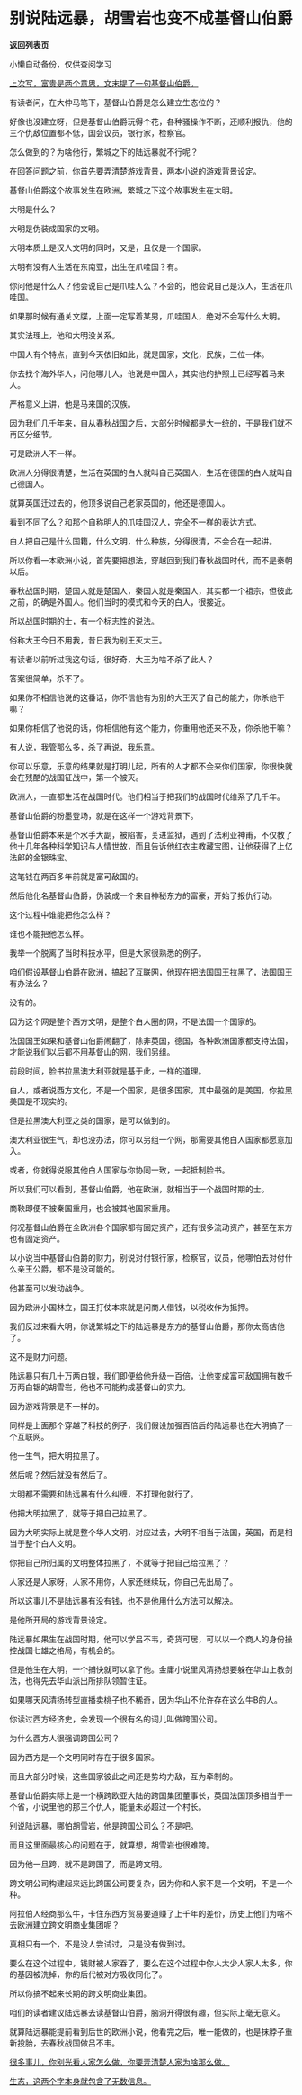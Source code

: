 # 别说陆远暴，胡雪岩也变不成基督山伯爵

[**返回列表页**](/gzh/记忆承载3)

小懒自动备份，仅供查阅学习

[上次写，富贵是两个意思，文末提了一句基督山伯爵。](http://mp.weixin.qq.com/s?__biz=MzU3NDc5Nzc0NQ==&mid=2247526105&idx=1&sn=0a1aef23cd62c0718885cef425824265&chksm=fd2ec407ca594d11fd67324c7fd47db22f4ff651ab48131d9b989df66ca75eea1e21d1eda32d&scene=21#wechat_redirect)

有读者问，在大仲马笔下，基督山伯爵是怎么建立生态位的？

好像也没建立呀，但是基督山伯爵玩得个花，各种骚操作不断，还顺利报仇，他的三个仇敌位置都不低，国会议员，银行家，检察官。  

怎么做到的？为啥他行，繁城之下的陆远暴就不行呢？

在回答问题之前，你首先要弄清楚游戏背景，两本小说的游戏背景设定。  

基督山伯爵这个故事发生在欧洲，繁城之下这个故事发生在大明。  

大明是什么？  

大明是伪装成国家的文明。  

大明本质上是汉人文明的同时，又是，且仅是一个国家。  

大明有没有人生活在东南亚，出生在爪哇国？有。

你问他是什么人？他会说自己是爪哇人么？不会的，他会说自己是汉人，生活在爪哇国。

如果那时候有通关文牒，上面一定写着某男，爪哇国人，绝对不会写什么大明。

其实法理上，他和大明没关系。

中国人有个特点，直到今天依旧如此，就是国家，文化，民族，三位一体。  

你去找个海外华人，问他哪儿人，他说是中国人，其实他的护照上已经写着马来人。  

严格意义上讲，他是马来国的汉族。  

因为我们几千年来，自从春秋战国之后，大部分时候都是大一统的，于是我们就不再区分细节。  

可是欧洲人不一样。

欧洲人分得很清楚，生活在英国的白人就叫自己英国人，生活在德国的白人就叫自己德国人。

就算英国迁过去的，他顶多说自己老家英国的，他还是德国人。  

看到不同了么？和那个自称明人的爪哇国汉人，完全不一样的表达方式。

白人把自己是什么国籍，什么文明，什么种族，分得很清，不会合在一起讲。

所以你看一本欧洲小说，首先要把想法，穿越回到我们春秋战国时代，而不是秦朝以后。  

春秋战国时期，楚国人就是楚国人，秦国人就是秦国人，其实都一个祖宗，但彼此之前，的确是外国人。他们当时的模式和今天的白人，很接近。  

所以战国时期的士，有一个标志性的说法。  

俗称大王今日不用我，昔日我为别王灭大王。

有读者以前听过我这句话，很好奇，大王为啥不杀了此人？  

答案很简单，杀不了。  

如果你不相信他说的这番话，你不信他有为别的大王灭了自己的能力，你杀他干嘛？  

如果你相信了他说的话，你相信他有这个能力，你重用他还来不及，你杀他干嘛？

有人说，我管那么多，杀了再说，我乐意。  

你可以乐意，乐意的结果就是打明儿起，所有的人才都不会来你们国家，你很快就会在残酷的战国征战中，第一个被灭。  

欧洲人，一直都生活在战国时代。他们相当于把我们的战国时代维系了几千年。  

基督山伯爵的粉墨登场，就是在这样一个游戏背景下。  

基督山伯爵本来是个水手大副，被陷害，关进监狱，遇到了法利亚神甫，不仅教了他十几年各种科学知识与人情世故，而且告诉他红衣主教藏宝图，让他获得了上亿法郎的金银珠宝。  

这笔钱在两百多年前就是富可敌国的。  

然后他化名基督山伯爵，伪装成一个来自神秘东方的富豪，开始了报仇行动。  

这个过程中谁能把他怎么样？  

谁也不能把他怎么样。

我举一个脱离了当时科技水平，但是大家很熟悉的例子。  

咱们假设基督山伯爵在欧洲，搞起了互联网，他现在把法国国王拉黑了，法国国王有办法么？  

没有的。

因为这个网是整个西方文明，是整个白人圈的网，不是法国一个国家的。

法国国王如果和基督山伯爵闹翻了，除非英国，德国，各种欧洲国家都支持法国，才能说我们以后都不用基督山的网，我们另组。  

前段时间，脸书拉黑澳大利亚就是基于此，一样的道理。  

白人，或者说西方文化，不是一个国家，是很多国家，其中最强的是美国，你拉黑美国是不现实的。  

但是拉黑澳大利亚之类的国家，是可以做到的。

澳大利亚很生气，却也没办法，你可以另组一个网，那需要其他白人国家都愿意加入。  

或者，你就得说服其他白人国家与你协同一致，一起抵制脸书。  

所以我们可以看到，基督山伯爵，他在欧洲，就相当于一个战国时期的士。  

商鞅即便不被秦国重用，也会被其他国家重用。  

何况基督山伯爵在全欧洲各个国家都有固定资产，还有很多流动资产，甚至在东方也有固定资产。  

以小说当中基督山伯爵的财力，别说对付银行家，检察官，议员，他哪怕去对付什么亲王公爵，都不是没可能的。  

他甚至可以发动战争。

因为欧洲小国林立，国王打仗本来就是问商人借钱，以税收作为抵押。

我们反过来看大明，你说繁城之下的陆远暴是东方的基督山伯爵，那你太高估他了。

这不是财力问题。

陆远暴只有几十万两白银，我们即便给他升级一百倍，让他变成富可敌国拥有数千万两白银的胡雪岩，他也不可能构成基督山的实力。

因为游戏背景是不一样的。  

同样是上面那个穿越了科技的例子，我们假设加强百倍后的陆远暴也在大明搞了一个互联网。  

他一生气，把大明拉黑了。  

然后呢？然后就没有然后了。  

大明都不需要和陆远暴有什么纠缠，不打理他就行了。

他把大明拉黑了，就等于把自己拉黑了。

因为大明实际上就是整个华人文明，对应过去，大明不相当于法国，英国，而是相当于整个白人文明。  

你把自己所归属的文明整体拉黑了，不就等于把自己给拉黑了？  

人家还是人家呀，人家不用你，人家还继续玩，你自己先出局了。  

所以这事儿不是陆远暴有没有钱，也不是他用什么方法可以解决。

是他所开局的游戏背景设定。

陆远暴如果生在战国时期，他可以学吕不韦，奇货可居，可以以一个商人的身份操控战国七雄之格局，有机会的。

但是他生在大明，一个捕快就可以拿了他。金庸小说里风清扬想要躲在华山上教剑法，也得先去华山派出所排队领暂住证。  

如果哪天风清扬转型直播卖桃子也不稀奇，因为华山不允许存在这么牛B的人。

你读过西方经济史，会发现一个很有名的词儿叫做跨国公司。  

为什么西方人很强调跨国公司？  

因为西方是一个文明同时存在于很多国家。

而且大部分时候，这些国家彼此之间还是势均力敌，互为牵制的。  

基督山伯爵实际上是一个横跨欧亚大陆的跨国集团董事长，英国法国顶多相当于一个省，小说里他的那三个仇人，能量未必超过一个村长。  

别说陆远暴，哪怕胡雪岩，他是跨国公司么？不是吧。

而且这里面最核心的问题在于，就算想，胡雪岩也很难跨。  

因为他一旦跨，就不是跨国了，而是跨文明。

跨文明公司构建起来远比跨国公司要复杂，因为你和人家不是一个文明，不是一个种。

阿拉伯人经商那么牛，卡住东西方贸易要道赚了上千年的差价，历史上他们为啥不去欧洲建立跨文明商业集团呢？

真相只有一个，不是没人尝试过，只是没有做到过。

要么在这个过程中，钱财被人家吞了，要么在这个过程中你人太少人家人太多，你的基因被洗掉，你的后代被对方吸收同化了。  

所以你搞不起来长期的跨文明商业集团。

咱们的读者建议陆远暴去读基督山伯爵，脑洞开得很有趣，但实际上毫无意义。

就算陆远暴能提前看到后世的欧洲小说，他看完之后，唯一能做的，也是抹脖子重新投胎，去春秋战国做吕不韦。

[很多事儿，你别光看人家怎么做，你要弄清楚人家为啥那么做。](http://mp.weixin.qq.com/s?__biz=Mzg4MTg2MzU3Mg==&mid=2247484244&idx=1&sn=09773c4312dd3cb0c5411559a3fdf016&chksm=cf5e3daff829b4b97380d8798fc5f56fa27b5e5a676fae56de90f52d3e58ad9b90b627121605&scene=21#wechat_redirect)

[生态，这两个字本身就包含了无数信息。](http://mp.weixin.qq.com/s?__biz=Mzg4MTg2MzU3Mg==&mid=2247484244&idx=1&sn=09773c4312dd3cb0c5411559a3fdf016&chksm=cf5e3daff829b4b97380d8798fc5f56fa27b5e5a676fae56de90f52d3e58ad9b90b627121605&scene=21#wechat_redirect)

